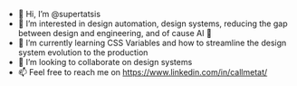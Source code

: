 - 👋 Hi, I’m @supertatsis
- 👀 I’m interested in design automation, design systems, reducing the gap between design and engineering, and of cause AI 🤩
- 🌱 I’m currently learning CSS Variables and how to streamline the design system evolution to the production
- 💞️ I’m looking to collaborate on design systems
- 📫 Feel free to reach me on https://www.linkedin.com/in/callmetat/

<!---
supertatsis/supertatsis is a ✨ special ✨ repository because its `README.md` (this file) appears on your GitHub profile.
You can click the Preview link to take a look at your changes.
--->

